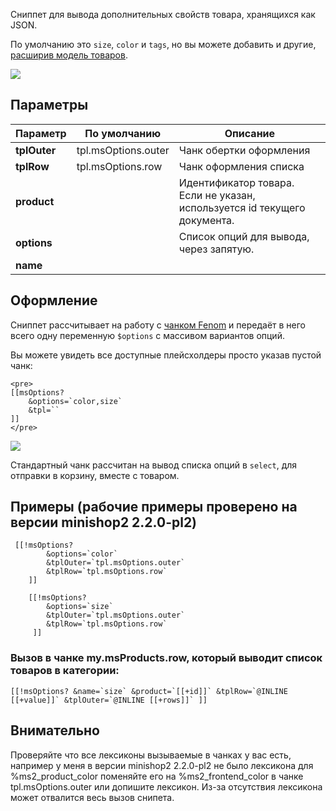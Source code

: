 Сниппет для вывода дополнительных свойств товара, хранящихся как JSON.

По умолчанию это `size`, `color` и `tags`, но вы можете добавить и другие, [расширив модель товаров][1].

[![](https://file.modx.pro/files/1/0/8/10862fe28a33bfa2894728e711afb61cs.jpg)](https://file.modx.pro/files/1/0/8/10862fe28a33bfa2894728e711afb61c.png)

## Параметры

Параметр            | По умолчанию        | Описание
--------------------|---------------------|---------------------------------------------
**tplOuter**        | tpl.msOptions.outer | Чанк обертки оформления
**tplRow**          | tpl.msOptions.row   | Чанк оформления списка
**product**         |                     | Идентификатор товара. Если не указан, используется id текущего документа.
**options**         |                     | Список опций для вывода, через запятую.
**name**            |                     |

## Оформление
Сниппет рассчитывает на работу с [чанком Fenom][2] и передаёт в него всего одну переменную `$options` с массивом вариантов опций.

Вы можете увидеть все доступные плейсхолдеры просто указав пустой чанк:
```
<pre>
[[msOptions?
    &options=`color,size`
    &tpl=``
]]
</pre>
```

[![](https://file.modx.pro/files/f/a/c/fac9abd11c65a700d5ab2f5ff7cd075es.jpg)](https://file.modx.pro/files/f/a/c/fac9abd11c65a700d5ab2f5ff7cd075e.png)

Стандартный чанк рассчитан на вывод списка опций в `select`, для отправки в корзину, вместе с товаром.

## Примеры (рабочие примеры проверено на версии minishop2 2.2.0-pl2)

```
 [[!msOptions?
        &options=`color`
        &tplOuter=`tpl.msOptions.outer`
        &tplRow=`tpl.msOptions.row`
    ]]
                        
    [[!msOptions?
        &options=`size`
        &tplOuter=`tpl.msOptions.outer`
        &tplRow=`tpl.msOptions.row`
     ]]
```
### Вызов в чанке my.msProducts.row, который выводит список товаров в категории:
```
[[!msOptions? &name=`size` &product=`[[+id]]` &tplRow=`@INLINE [[+value]]` &tplOuter=`@INLINE [[+rows]]` ]]
```

## Внимательно
Проверяйте что все лексиконы вызываемые в чанках у вас есть, например у меня в версии minishop2 2.2.0-pl2 не было лексикона для 
%ms2_product_color  поменяйте его на %ms2_frontend_color в чанке tpl.msOptions.outer или допишите лексикон.
Из-за отсутствия лексикона может отвалится весь вызов снипета.


[1]: /ru/01_Компоненты/02_miniShop2/03_Разработка/01_Плагины_товаров.md
[2]: /ru/01_Компоненты/01_pdoTools/03_Парсер.md
